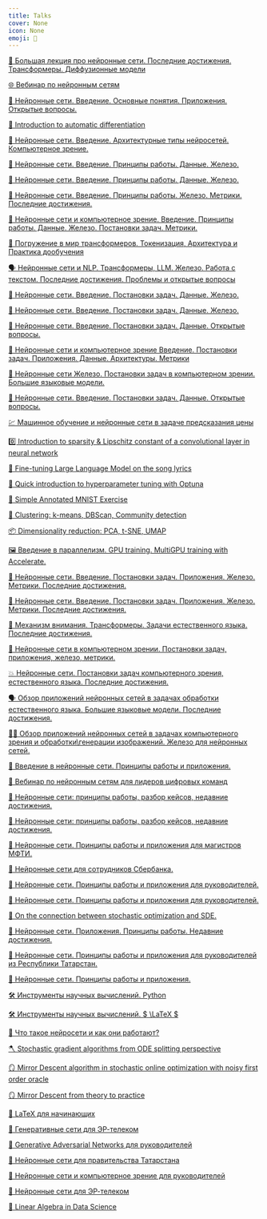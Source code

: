 ```yaml
---
title: Talks
cover: None
icon: None
emoji: 📢
---
```


[🧟 Большая лекция про нейронные сети. Последние достижения. Трансформеры. Диффузионные модели](https://merkulov.top/Teaching/Talks/Большая_лекция_про_нейронные_сети._Последние_достижения._Трансформеры._Диффузионные_модели)

[🌐 Вебинар по нейронным сетям](https://merkulov.top/Teaching/Talks/Вебинар_по_нейронным_сетям)

[🧠 Нейронные сети. Введение. Основные понятия. Приложения. Открытые вопросы.](https://merkulov.top/Teaching/Talks/Нейронные_сети._Введение._Основные_понятия._Приложения._Открытые_вопросы.)

[🔽 Introduction to automatic differentiation](https://merkulov.top/Teaching/Talks/Introduction_to_automatic_differentiation)

[🧠 Нейронные сети. Введение. Архитектурные типы нейросетей. Компьютерное зрение.](https://merkulov.top/Teaching/Talks/Нейронные_сети._Введение._Архитектурные_типы_нейросетей._Компьютерное_зрение.)

[🧠 Нейронные сети. Введение. Принципы работы. Данные. Железо.](https://merkulov.top/Teaching/Talks/Нейронные_сети._Введение._Принципы_работы._Данные._Железо.)

[🧠 Нейронные сети. Введение. Принципы работы. Данные. Железо.](https://merkulov.top/Teaching/Talks/Нейронные_сети._Введение._Принципы_работы._Данные._Железо._)

[🧠 Нейронные сети. Введение. Принципы работы. Железо. Метрики. Последние достижения.](https://merkulov.top/Teaching/Talks/Нейронные_сети._Введение._Принципы_работы._Железо._Метрики._Последние_достижения.)

[🧠 Нейронные сети и компьютерное зрение. Введение. Принципы работы. Данные. Железо. Постановки задач. Метрики.](https://merkulov.top/Teaching/Talks/Нейронные_сети_и_компьютерное_зрение._Введение._Принципы_работы._Данные._Железо._Постановки_задач._Метрики.)

[🤖 Погружение в мир трансформеров. Токенизация, Архитектура и Практика дообучения](https://merkulov.top/Teaching/Talks/Погружение_в_мир_трансформеров._Токенизация,_Архитектура_и_Практика_дообучения)

[🗣️ Нейронные сети и NLP. Трансформеры, LLM. Железо. Работа с текстом. Последние достижения. Проблемы и открытые вопросы](https://merkulov.top/Teaching/Talks/Нейронные_сети_и_NLP._Трансформеры,_LLM._Железо._Работа_с_текстом._Последние_достижения._Проблемы_и_открытые_вопросы)

[🧠 Нейронные сети. Введение. Постановки задач. Данные. Железо.](https://merkulov.top/Teaching/Talks/Нейронные_сети._Введение._Постановки_задач._Данные._Железо.)

[🧠 Нейронные сети. Введение. Постановки
задач. Данные. Железо.](https://merkulov.top/Teaching/Talks/Нейронные_сети._Введение._Постановкизадач._Данные._Железо.)

[🧠 Нейронные сети. Введение. Постановки задач. Данные. Открытые вопросы.](https://merkulov.top/Teaching/Talks/Нейронные_сети._Введение._Постановки_задач._Данные._Открытые_вопросы.)

[👀 Нейронные сети и
компьютерное зрение
Введение. Постановки задач. Приложения. Данные.
Архитектуры. Метрики](https://merkulov.top/Teaching/Talks/Нейронные_сети_икомпьютерное_зрениеВведение._Постановки_задач._Приложения._Данные.Архитектуры._Метрики)

[🧠 Нейронные сети
Железо. Постановки задач в компьютерном зрении.
Большие языковые модели.](https://merkulov.top/Teaching/Talks/Нейронные_сетиЖелезо._Постановки_задач_в_компьютерном_зрении.Большие_языковые_модели.)

[🧠 Нейронные сети. Введение. Постановки задач. Данные.
Открытые вопросы.](https://merkulov.top/Teaching/Talks/Нейронные_сети. Введение._Постановки_задач._Данные.Открытые_вопросы.)

[💹 Машинное обучение и нейронные
сети в задаче предсказания цены](https://merkulov.top/Teaching/Talks/Машинное_обучение_и_нейронныесети_в_задаче_предсказания_цены)

[0️⃣ Introduction to sparsity & Lipschitz constant of a convolutional layer in neural network](https://merkulov.top/Teaching/Talks/Introduction_to_sparsity_&_Lipschitz_constant_of_a_convolutional_layer_in_neural_network)

[🎵 Fine-tuning Large Language Model on the song lyrics](https://merkulov.top/Teaching/Talks/Fine-tuning_Large_Language_Model_on_the_song_lyrics)

[🦾 Quick introduction to hyperparameter tuning with Optuna](https://merkulov.top/Teaching/Talks/Quick_introduction_to_hyperparameter_tuning_with_Optuna)

[🧠 Simple Annotated MNIST Exercise](https://merkulov.top/Teaching/Talks/Simple_Annotated_MNIST_Exercise)

[📡 Clustering: k-means, DBScan, Community detection](https://merkulov.top/Teaching/Talks/Clustering__k-means,_DBScan,_Community_detection)

[📦 Dimensionality reduction: PCA, t-SNE, UMAP](https://merkulov.top/Teaching/Talks/Dimensionality_reduction__PCA,_t-SNE,_UMAP)

[🖼️ Введение в параллелизм. GPU training. MultiGPU training with Accelerate.](https://merkulov.top/Teaching/Talks/Введение_в_параллелизм._GPU_training._MultiGPU_training_with_Accelerate.)

[🧠 Нейронные сети. Введение. Постановки задач. Приложения. Железо. Метрики. Последние достижения.](https://merkulov.top/Teaching/Talks/Нейронные_сети. Введение._Постановки_задач._Приложения._Железо._Метрики._Последние_достижения.)

[🧠 Нейронные сети. Введение. Постановки задач. Приложения. Железо. Метрики. Последние достижения.](https://merkulov.top/Teaching/Talks/Нейронные_сети._Введение._Постановки_задач._Приложения._Железо._Метрики._Последние_достижения.)

[🧲 Механизм внимания. Трансформеры. Задачи естественного языка. Последние достижения.](https://merkulov.top/Teaching/Talks/Механизм_внимания._Трансформеры._Задачи_естественного_языка._Последние_достижения.)

[👀 Нейронные сети в компьютерном зрении. Постановки задач, приложения, железо, метрики.](https://merkulov.top/Teaching/Talks/Нейронные_сети_в_компьютерном_зрении._Постановки_задач,_приложения,_железо,_метрики.)

[💥 Нейронные сети. Постановки задач компьютерного зрения, естественного языка. Последние достижения.](https://merkulov.top/Teaching/Talks/Нейронные_сети._Постановки_задач_компьютерного_зрения,_естественного_языка._Последние_достижения.)

[🗣️ Обзор приложений нейронных сетей в задачах обработки естественного языка. Большие языковые модели. Последние достижения.](https://merkulov.top/Teaching/Talks/Обзор_приложений_нейронных_сетей_в_задачах_обработки_естественного_языка._Большие_языковые_модели._Последние_достижения.)

[👨‍🎨 Обзор приложений нейронных сетей в задачах компьютерного зрения и обработки\генерации изображений. Железо для нейронных сетей.](https://merkulov.top/Teaching/Talks/Обзор_приложений_нейронных_сетей_в_задачах_компьютерного_зрения_и_обработки_генерации_изображений._Железо_для_нейронных_сетей.)

[🧠 Введение в нейронные сети. Принципы работы и приложения.](https://merkulov.top/Teaching/Talks/Введение_в_нейронные_сети._Принципы_работы_и_приложения.)

[🧠 Вебинар по нейронным сетям для лидеров цифровых команд](https://merkulov.top/Teaching/Talks/Вебинар_по_нейронным_сетям_для_лидеров_цифровых_команд)

[🧠 Нейронные сети: принципы работы, разбор кейсов, недавние достижения.](https://merkulov.top/Teaching/Talks/Нейронные_сети__принципы_работы,_разбор_кейсов,_недавние_достижения.)

[🧠 Нейронные сети: принципы работы, разбор кейсов, недавние достижения.](https://merkulov.top/Teaching/Talks/Нейронные_сети__принципы_работы,_разбор_кейсов,_недавние_достижения._)

[🧠 Нейронные сети. Принципы работы и приложения для магистров МФТИ.](https://merkulov.top/Teaching/Talks/Нейронные_сети._Принципы_работы_и_приложения_для_магистров_МФТИ.)

[🧠 Нейронные сети для сотрудников Сбербанка.](https://merkulov.top/Teaching/Talks/Нейронные_сети_для_сотрудников_Сбербанка.)

[🧠 Нейронные сети. Принципы работы и приложения для руководителей.](https://merkulov.top/Teaching/Talks/Нейронные_сети._Принципы_работы_и_приложения_для_руководителей.)

[🧠 Нейронные сети. Принципы работы и приложения для руководителей.](https://merkulov.top/Teaching/Talks/Нейронные_сети._Принципы_работы_и_приложения_для_руководителей._)

[🐛 On the connection between stochastic optimization and SDE.](https://merkulov.top/Teaching/Talks/On_the_connection_between_stochastic_optimization_and_SDE.)

[🧠 Нейронные сети. Приложения. Принципы работы. Недавние достижения.](https://merkulov.top/Teaching/Talks/Нейронные_сети._Приложения._Принципы_работы._Недавние_достижения.)

[🧠 Нейронные сети. Принципы работы и приложения для руководителей из Республики Татарстан.](https://merkulov.top/Teaching/Talks/Нейронные_сети._Принципы_работы_и_приложения_для_руководителей_из_Республики_Татарстан.)

[🧠 Нейронные сети. Принципы работы и приложения.](https://merkulov.top/Teaching/Talks/Нейронные_сети._Принципы_работы_и_приложения.)

[🛠️ Инструменты научных вычислений. Python](https://merkulov.top/Teaching/Talks/Инструменты_научных_вычислений._Python)

[🛠️ Инструменты научных вычислений. $ \LaTeX $](https://merkulov.top/Teaching/Talks/Инструменты_научных_вычислений.____LaTeX__)

[🧠 Что такое нейросети и как они работают?](https://merkulov.top/Teaching/Talks/Что_такое_нейросети_и_как_они_работают)

[🪓 Stochastic gradient algorithms from ODE splitting perspective](https://merkulov.top/Teaching/Talks/Stochastic_gradient_algorithms_from_ODE_splitting_perspective)

[🪞 Mirror Descent algorithm in stochastic online optimization with noisy first order oracle](https://merkulov.top/Teaching/Talks/Mirror_Descent_algorithm_in_stochastic_online_optimization_with_noisy_first_order_oracle)

[🪞 Mirror Descent from theory to practice](https://merkulov.top/Teaching/Talks/Mirror_Descent_from_theory_to_practice)

[📐 LaTeX для начинающих](https://merkulov.top/Teaching/Talks/LaTeX_для_начинающих)

[🧬 Генеративные сети для ЭР-телеком](https://merkulov.top/Teaching/Talks/Генеративные_сети_для_ЭР-телеком)

[🧬 Generative Adversarial Networks для руководителей](https://merkulov.top/Teaching/Talks/Generative_Adversarial_Networks_для_руководителей)

[🧠 Нейронные сети для правительства Татарстана](https://merkulov.top/Teaching/Talks/Нейронные_сети_для_правительства_Татарстана)

[🧠 Нейронные сети и компьютерное зрение для руководителей](https://merkulov.top/Teaching/Talks/Нейронные_сети_и_компьютерное_зрение_для_руководителей)

[🧠 Нейронные сети для ЭР-телеком](https://merkulov.top/Teaching/Talks/Нейронные_сети_для_ЭР-телеком)

[🔗 Linear Algebra in Data Science](https://merkulov.top/Teaching/Talks/Linear_Algebra_in_Data_Science)
